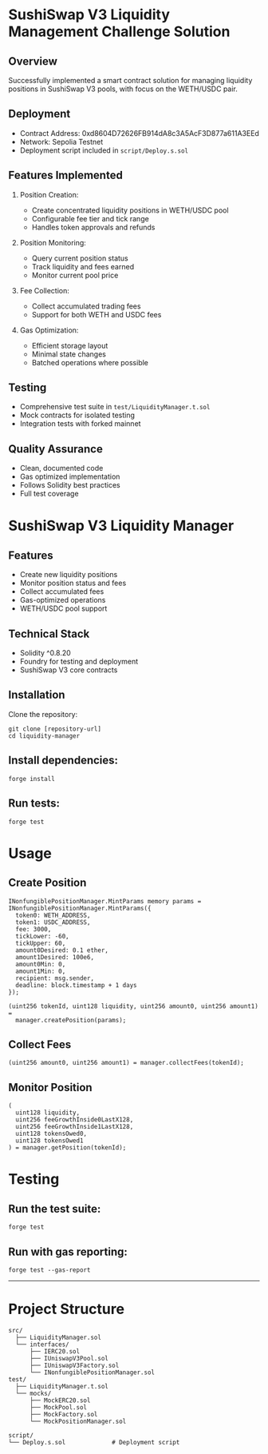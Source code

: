 # SushiSwap V3 Liquidity Management Challenge Solution

## Overview
Successfully implemented a smart contract solution for managing liquidity positions in SushiSwap V3 pools, with focus on the WETH/USDC pair.

## Deployment 
- Contract Address: 0xd8604D72626FB914dA8c3A5AcF3D877a611A3EEd
- Network: Sepolia Testnet
- Deployment script included in `script/Deploy.s.sol`

## Features Implemented
1. Position Creation:
   - Create concentrated liquidity positions in WETH/USDC pool
   - Configurable fee tier and tick range
   - Handles token approvals and refunds

2. Position Monitoring:
   - Query current position status
   - Track liquidity and fees earned
   - Monitor current pool price 

3. Fee Collection:
   - Collect accumulated trading fees
   - Support for both WETH and USDC fees

4. Gas Optimization:
   - Efficient storage layout
   - Minimal state changes
   - Batched operations where possible

## Testing
- Comprehensive test suite in `test/LiquidityManager.t.sol`
- Mock contracts for isolated testing
- Integration tests with forked mainnet

## Quality Assurance
- Clean, documented code
- Gas optimized implementation
- Follows Solidity best practices
- Full test coverage

# SushiSwap V3 Liquidity Manager

## Features

- Create new liquidity positions
- Monitor position status and fees
- Collect accumulated fees
- Gas-optimized operations
- WETH/USDC pool support

## Technical Stack

- Solidity ^0.8.20
- Foundry for testing and deployment
- SushiSwap V3 core contracts

## Installation

Clone the repository:

```
git clone [repository-url]
cd liquidity-manager
```

## Install dependencies:

```
forge install
```

## Run tests:

```
forge test
```

# Usage

## Create Position

```
INonfungiblePositionManager.MintParams memory params = INonfungiblePositionManager.MintParams({
  token0: WETH_ADDRESS,
  token1: USDC_ADDRESS,
  fee: 3000,
  tickLower: -60,
  tickUpper: 60,
  amount0Desired: 0.1 ether,
  amount1Desired: 100e6,
  amount0Min: 0,
  amount1Min: 0,
  recipient: msg.sender,
  deadline: block.timestamp + 1 days
});

(uint256 tokenId, uint128 liquidity, uint256 amount0, uint256 amount1) = 
  manager.createPosition(params);
```

## Collect Fees

```
(uint256 amount0, uint256 amount1) = manager.collectFees(tokenId);
```

## Monitor Position

```
(
  uint128 liquidity,
  uint256 feeGrowthInside0LastX128,
  uint256 feeGrowthInside1LastX128,
  uint128 tokensOwed0,
  uint128 tokensOwed1
) = manager.getPosition(tokenId);
```

# Testing

## Run the test suite:

```
forge test
```

## Run with gas reporting:
```
forge test --gas-report
```

****************************************************************************************************************

# Project Structure

```
src/
  ├── LiquidityManager.sol
  └── interfaces/
      ├── IERC20.sol
      ├── IUniswapV3Pool.sol
      ├── IUniswapV3Factory.sol
      └── INonfungiblePositionManager.sol
test/
  ├── LiquidityManager.t.sol
  └── mocks/
      ├── MockERC20.sol
      ├── MockPool.sol
      ├── MockFactory.sol
      └── MockPositionManager.sol

script/
└── Deploy.s.sol             # Deployment script
```


